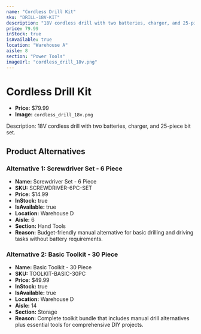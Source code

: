 ```yaml
---
name: "Cordless Drill Kit"
sku: "DRILL-18V-KIT"
description: "18V cordless drill with two batteries, charger, and 25-piece bit set."
price: 79.99
inStock: true
isAvailable: true
location: "Warehouse A"
aisle: 8
section: "Power Tools"
imageUrl: "cordless_drill_18v.png"
---
```


# Cordless Drill Kit

- **Price:** $79.99
- **Image:** `cordless_drill_18v.png`

Description: 18V cordless drill with two batteries, charger, and 25-piece bit set.

## Product Alternatives

### Alternative 1: Screwdriver Set - 6 Piece

- **Name:** Screwdriver Set - 6 Piece
- **SKU:** SCREWDRIVER-6PC-SET
- **Price:** $14.99
- **InStock:** true
- **IsAvailable:** true
- **Location:** Warehouse D
- **Aisle:** 6
- **Section:** Hand Tools
- **Reason:** Budget-friendly manual alternative for basic drilling and driving tasks without battery requirements.

### Alternative 2: Basic Toolkit - 30 Piece

- **Name:** Basic Toolkit - 30 Piece
- **SKU:** TOOLKIT-BASIC-30PC
- **Price:** $49.99
- **InStock:** true
- **IsAvailable:** true
- **Location:** Warehouse D
- **Aisle:** 14
- **Section:** Storage
- **Reason:** Complete toolkit bundle that includes manual drill alternatives plus essential tools for comprehensive DIY projects.
